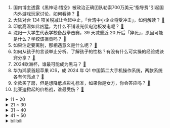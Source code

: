 1. 国内博主透露《黑神话:悟空》被政治正确团队勒索700万美元“指导费”引起国内外游戏玩家讨论，如何看待？ [:link:](https://www.zhihu.com/question/658971899)
2. 大陆对台 134 项关税减让今起中止，「台湾中小企业将受冲击」，如何解读？ [:link:](https://www.zhihu.com/question/658981280)
3. 印度高温如此凶猛，为什么不铺设光伏电池板发电呢？ [:link:](https://www.zhihu.com/question/658065016)
4. 沈阳一大学生代表学校备战拳击赛，39 天减重近 20 斤后「猝死」，原因可能是什么？学校该担责吗？ [:link:](https://www.zhihu.com/question/658988409)
5. 如果注定要离别，那相遇意义是什么呢？ [:link:](https://www.zhihu.com/question/658889595)
6. 如何从孩子的言谈举止分析、了解孩子的性格？有没有什么可实操的经验或诀窍分享？ [:link:](https://www.zhihu.com/question/658768061)
7. 2024欧洲杯，谁最可能成为黑马？ [:link:](https://www.zhihu.com/question/658741887)
8. 华为鸿蒙首超苹果 iOS，成 2024 年 Q1 中国第二大手机操作系统，两款系统各有何亮点？ [:link:](https://www.zhihu.com/question/658808732)
9. 全款买了房，但是想降低点彩礼标准，如果你是女方，你会答应吗？ [:link:](https://www.zhihu.com/question/658794289)
10. 比亚迪掀起的价格战，谁最受伤？ [:link:](https://www.zhihu.com/question/658588333)
<details>
<summary>11 ~ 20</summary>

11. 有媒体称沙特、美国 50 年石油美元协议终结，沙特不续约，这是真的吗？具体情况如何？ [:link:](https://www.zhihu.com/question/658914744)
12. G7 发表联合公报要求俄向乌赔偿超 4860 亿美元损失，此举有何意图？俄方接下来会如何应对？ [:link:](https://www.zhihu.com/question/658986669)
13. 西游记的佛祖神仙那么厉害，为什么不亲自下凡处罚妖怪？ [:link:](https://www.zhihu.com/question/655098706)
14. 如果有的选，选艾丝妲还是流萤做女友？ [:link:](https://www.zhihu.com/question/651337862)
15. 如何看待单机武侠RPG《活侠传》的steam好评率已经低至多半差评？这个游戏值得玩吗？ [:link:](https://www.zhihu.com/question/658969313)
16. 武松找的仵作为什么什么都交代了，不怕西门庆等人报复吗？ [:link:](https://www.zhihu.com/question/646889838)
17. 3000年前，人类自然科学知识十分有限的情况下，周文王（或其身边人）为何能写出《易经》这样的著作？ [:link:](https://www.zhihu.com/question/658496840)
18. 高宗为什么废杀王皇后和萧淑妃？ [:link:](https://www.zhihu.com/question/370298968)
19. 为什么国足不练传控？ [:link:](https://www.zhihu.com/question/485473814)
20. 有哪一些可以救命的冷知识？ [:link:](https://www.zhihu.com/question/312884303)
</details>
<details>
<summary>21 ~ 30</summary>

21. 如何入坑 Diffusion 方向？ [:link:](https://www.zhihu.com/question/658056360)
22. 有哪些文学名句流传千古？ [:link:](https://www.zhihu.com/question/658938426)
23. 为什么德国在两次世界大战削弱后人口仍比法国高很多？ [:link:](https://www.zhihu.com/question/652982266)
24. 你看过迪丽热巴哪些作品，她演的什么人物让你印象深刻？ [:link:](https://www.zhihu.com/question/658812830)
25. 刚入行程序员，未来怎么走? [:link:](https://www.zhihu.com/question/433949922)
26. 2024 欧洲杯西班牙 3:0 克罗地亚，如何评价这场比赛？ [:link:](https://www.zhihu.com/question/659021860)
27. 李林甫不逝世安史之乱还会发生吗？ [:link:](https://www.zhihu.com/question/658674116)
28. 西方伪史论者总是认为古希腊的历史经不起“二重证据法”考验，有无谬误？ [:link:](https://www.zhihu.com/question/658931077)
29. 什么是喜欢，什么是爱，爱和喜欢的本质是什么？ [:link:](https://www.zhihu.com/question/656297096)
30. 从 17 岁女生姜萍的情况来看，「偏才」应该怎样教育？是不是职高职中的体系更合适？ [:link:](https://www.zhihu.com/question/658937130)
</details>
<details>
<summary>31 ~ 40</summary>

31. 学历史有什么用? [:link:](https://www.zhihu.com/question/658502500)
32. 杜甫最悲的一首诗是哪一首？ [:link:](https://www.zhihu.com/question/649243654)
33. 作为爸爸，你有哪些向孩子表达爱的独特方式？ [:link:](https://www.zhihu.com/question/658618804)
34. 最近你悟出来什么人生道理？ [:link:](https://www.zhihu.com/question/655915922)
35. 哪支队伍能拿下2024年的欧洲杯冠军？ [:link:](https://www.zhihu.com/question/655948213)
36. 新一代载人登月火箭来了，长征十号完成一子级火箭动力系统试车，意味着什么？有哪些看点值得关注？ [:link:](https://www.zhihu.com/question/658900322)
37. 2024 上半年全国大学英语四六级考试结束，今年题目难吗？你考得怎么样？ [:link:](https://www.zhihu.com/question/658976317)
38. 在公平的游戏环境下，如何设计一把EVP很强，但是PVE很弱的装备？ [:link:](https://www.zhihu.com/question/657319280)
39. 《歌手2024》第六期排名公布，孙楠、凡希亚、香缇莫位列前三，如何看待本次排名？ [:link:](https://www.zhihu.com/question/658935230)
40. 知名舞蹈工作室 5KM 被疑关门跑路，总部欠租已被勒令清退，部分门店合并计划疑为骗局，具体情况如何？ [:link:](https://www.zhihu.com/question/659011819)
</details>
<details>
<summary>41 ~ 50</summary>

41. 除北京、上海、深圳外，全国其余城市均已取消房贷利率下限，这意味着什么？会带来哪些影响？ [:link:](https://www.zhihu.com/question/658917157)
42. 2024年6月15日，阿根廷友谊赛4：1战胜危地马拉，梅西一传两射，如何评价这场比赛？ [:link:](https://www.zhihu.com/question/658969393)
43. 华为常务董事余承东称华为支持搭建汽车极端测试国家标准体系，从商业角度如何解读企业此举？ [:link:](https://www.zhihu.com/question/658894824)
44. 在A股市场究竟是谁在赚钱？ [:link:](https://www.zhihu.com/question/657034794)
45. 泽连斯基拒绝普京的和谈建议，俄方称其「剥夺乌公民的和平机会」，目前俄乌局势如何？双方最终能否和谈？ [:link:](https://www.zhihu.com/question/658965283)
46. 如何评价孙楠在《歌手2024》第六期演唱的《人是_》？ [:link:](https://www.zhihu.com/question/658934618)
47. UZI值得有一个英雄联盟名人堂的皮肤吗? [:link:](https://www.zhihu.com/question/658931490)
48. 为什么Ni主导的人是N中最N，却显得没Ne人抽象？ [:link:](https://www.zhihu.com/question/658710099)
49. 理论上讲，明朝有没有可能恢复汉唐盛世？如果有可能，该怎么操作？ [:link:](https://www.zhihu.com/question/380520347)
50. 为什么cs要设计成开局是手枪局？ [:link:](https://www.zhihu.com/question/658703651)
</details><details>
<summary>bilibili</summary>

</details>